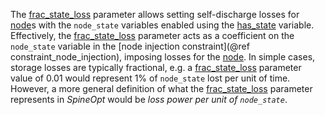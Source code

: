 The [frac\_state\_loss](@ref) parameter allows setting self-discharge losses for [node](@ref)s
with the `node_state` variables enabled using the [has\_state](@ref) variable.
Effectively, the [frac\_state\_loss](@ref) parameter acts as a coefficient on the `node_state` variable in the
[node injection constraint](@ref constraint_node_injection), imposing losses for the [node](@ref).
In simple cases, storage losses are typically fractional,
e.g. a [frac\_state\_loss](@ref) parameter value of 0.01 would represent 1% of `node_state` lost per unit of time.
However, a more general definition of what the [frac\_state\_loss](@ref) parameter represents in *SpineOpt*
would be *loss power per unit of `node_state`*.
